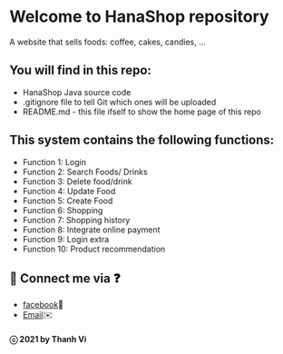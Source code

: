 # Welcome to HanaShop repository
A website that sells foods: coffee, cakes, candies, ... 

## You will find in this repo:
* HanaShop Java source code
* .gitignore file to tell Git which ones will be uploaded
* README.md - this file ifself to show the home page of this repo

## This system contains the following functions:
* Function 1: Login
* Function 2: Search Foods/ Drinks 
* Function 3: Delete food/drink
* Function 4: Update Food 
* Function 5: Create Food 
* Function 6: Shopping
* Function 7: Shopping history 
* Function 8: Integrate online payment 
* Function 9: Login extra 
* Function 10: Product recommendation

## 💬 Connect me via ❓ 
  * [facebook](https://www.facebook.com/merry.kute.31/)📌
  * [Email](mailto:thanhviii888@gmail.com)✉️
#### ⓒ 2021 by Thanh Vi
